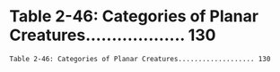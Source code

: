 # Table 2-46: Categories of Planar Creatures................... 130

```
Table 2-46: Categories of Planar Creatures................... 130
```
